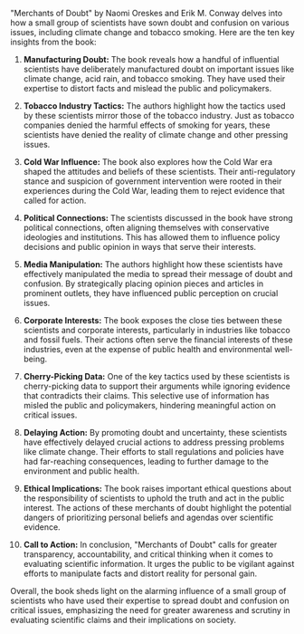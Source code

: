 "Merchants of Doubt" by Naomi Oreskes and Erik M. Conway delves into how a small group of scientists have sown doubt and confusion on various issues, including climate change and tobacco smoking. Here are the ten key insights from the book:

1. **Manufacturing Doubt:** The book reveals how a handful of influential scientists have deliberately manufactured doubt on important issues like climate change, acid rain, and tobacco smoking. They have used their expertise to distort facts and mislead the public and policymakers.

2. **Tobacco Industry Tactics:** The authors highlight how the tactics used by these scientists mirror those of the tobacco industry. Just as tobacco companies denied the harmful effects of smoking for years, these scientists have denied the reality of climate change and other pressing issues.

3. **Cold War Influence:** The book also explores how the Cold War era shaped the attitudes and beliefs of these scientists. Their anti-regulatory stance and suspicion of government intervention were rooted in their experiences during the Cold War, leading them to reject evidence that called for action.

4. **Political Connections:** The scientists discussed in the book have strong political connections, often aligning themselves with conservative ideologies and institutions. This has allowed them to influence policy decisions and public opinion in ways that serve their interests.

5. **Media Manipulation:** The authors highlight how these scientists have effectively manipulated the media to spread their message of doubt and confusion. By strategically placing opinion pieces and articles in prominent outlets, they have influenced public perception on crucial issues.

6. **Corporate Interests:** The book exposes the close ties between these scientists and corporate interests, particularly in industries like tobacco and fossil fuels. Their actions often serve the financial interests of these industries, even at the expense of public health and environmental well-being.

7. **Cherry-Picking Data:** One of the key tactics used by these scientists is cherry-picking data to support their arguments while ignoring evidence that contradicts their claims. This selective use of information has misled the public and policymakers, hindering meaningful action on critical issues.

8. **Delaying Action:** By promoting doubt and uncertainty, these scientists have effectively delayed crucial actions to address pressing problems like climate change. Their efforts to stall regulations and policies have had far-reaching consequences, leading to further damage to the environment and public health.

9. **Ethical Implications:** The book raises important ethical questions about the responsibility of scientists to uphold the truth and act in the public interest. The actions of these merchants of doubt highlight the potential dangers of prioritizing personal beliefs and agendas over scientific evidence.

10. **Call to Action:** In conclusion, "Merchants of Doubt" calls for greater transparency, accountability, and critical thinking when it comes to evaluating scientific information. It urges the public to be vigilant against efforts to manipulate facts and distort reality for personal gain.

Overall, the book sheds light on the alarming influence of a small group of scientists who have used their expertise to spread doubt and confusion on critical issues, emphasizing the need for greater awareness and scrutiny in evaluating scientific claims and their implications on society.